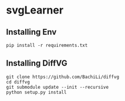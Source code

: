 # svgLearner
## Installing Env
    pip install -r requirements.txt
## Installing DiffVG
    git clone https://github.com/BachiLi/diffvg
    cd diffvg
    git submodule update --init --recursive
    python setup.py install
</br>
